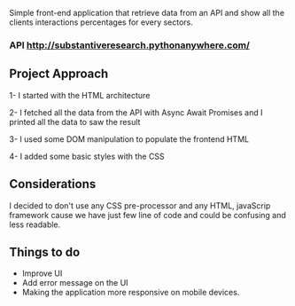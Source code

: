 Simple front-end application that retrieve data from an API and show all the clients interactions percentages for every sectors.

### API http://substantiveresearch.pythonanywhere.com/

## Project Approach

1- I started with the HTML architecture

2- I fetched all the data from the API with Async Await Promises and I printed all the data to saw the result

3- I used some DOM manipulation to populate the frontend HTML

4- I added some basic styles with the CSS

## Considerations

I decided to don't use any CSS pre-processor and any HTML, javaScrip framework cause we have just few line of code and could be confusing and less readable.

## Things to do

- Improve UI
- Add error message on the UI
- Making the application more responsive on mobile devices.
